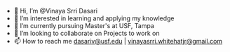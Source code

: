 - 👋 Hi, I’m @Vinaya Srri Dasari
- 👀 I’m interested in learning and applying my knowledge
- 🌱 I’m currently pursuing Master's at USF, Tampa
- 💞️ I’m looking to collaborate on Projects to work on
- 📫 How to reach me dasariv@usf.edu | vinayasrri.whitehatjr@gmail.com

<!---
VinayaSrriD/VinayaSrriD is a ✨ special ✨ repository because its `README.md` (this file) appears on your GitHub profile.
You can click the Preview link to take a look at your changes.
--->

